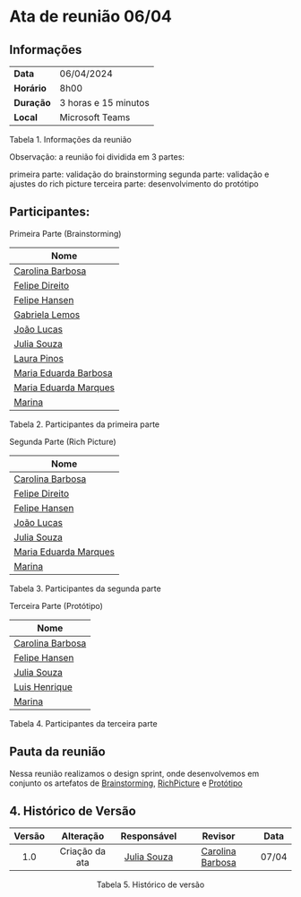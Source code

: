 # Ata de reunião 06/04

## Informações

|                            |                  |
|  -------                   |           ----     |
| **Data**            | 06/04/2024                       |
| **Horário**         | 8h00                            |
| **Duração**         | 3 horas e 15 minutos               |
| **Local**           | Microsoft Teams                  |

<p align="left">Tabela 1. Informações da reunião</p>

Observação: a reunião foi dividida em 3 partes:

primeira parte: validação do brainstorming
segunda parte: validação e ajustes do rich picture
terceira parte: desenvolvimento do protótipo

## Participantes:

Primeira Parte (Brainstorming)

| Nome                    |
|-------------------------|
| [Carolina Barbosa](https://github.com/CarolinaBarb)      |
| [Felipe Direito](https://github.com/FelipeDireito)      |
| [Felipe Hansen](https://github.com/fhansen98)          |
| [Gabriela Lemos](https://github.com/heylisten64)        |
|[João Lucas](https://github.com/Jlmsousa) |
| [Julia Souza](https://github.com/JuliaSSouza)          |
| [Laura Pinos](https://github.com/laurapinos)          |
| [Maria Eduarda Barbosa](https://github.com/Madu01)        |
| [Maria Eduarda Marques](https://github.com/EduardaSMarques)|
|[Marina](https://github.com/The-Boss-Nina)|
<p align="left">Tabela 2. Participantes da primeira parte</p>

Segunda Parte (Rich Picture)

| Nome                    |
|-------------------------|
| [Carolina Barbosa](https://github.com/CarolinaBarb)      |
| [Felipe Direito](https://github.com/FelipeDireito)      |
| [Felipe Hansen](https://github.com/fhansen98)          |
| [João Lucas](https://github.com/Jlmsousa) |
| [Julia Souza](https://github.com/JuliaSSouza)          |
| [Maria Eduarda Marques](https://github.com/EduardaSMarques)|
| [Marina](https://github.com/The-Boss-Nina)|
<p align="left">Tabela 3. Participantes da segunda parte</p>

Terceira Parte (Protótipo)

| Nome                    |
|-------------------------|
| [Carolina Barbosa](https://github.com/CarolinaBarb)      |
| [Felipe Hansen](https://github.com/fhansen98)          |
| [Julia Souza](https://github.com/JuliaSSouza)          |
| [Luis Henrique](https://github.com/luishenrrique)        |
| [Marina](https://github.com/The-Boss-Nina)|
<p align="left">Tabela 4. Participantes da terceira parte</p>

## Pauta da reunião

Nessa reunião realizamos o design sprint, onde desenvolvemos em conjunto os artefatos de [Brainstorming](/Base/1.4.DesignSprint/1.4.2.Brainstorming.md), [RichPicture](/Base/1.4.DesignSprint/1.4.1.3.RichPicture.md) e [Protótipo](/Base/1.4.DesignSprint/1.4.1.4.Prototipo.md)


## 4. Histórico de Versão

| Versão |      Alteração       |                Responsável                 |    Revisor    | Data  |
| :----: | :------------------: | :----------------------------------------: | :-----------: | :---: | 
| 1.0    | Criação da ata  | [Julia Souza](https://github.com/JuliaSSouza) | [Carolina Barbosa](https://github.com/CarolinaBarb) | 07/04 |

<p align="center">Tabela 5. Histórico de versão </p>





